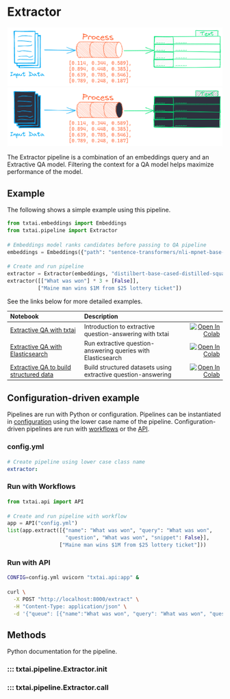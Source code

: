 # Extractor

![pipeline](../../images/pipeline.png#only-light)
![pipeline](../../images/pipeline-dark.png#only-dark)

The Extractor pipeline is a combination of an embeddings query and an Extractive QA model. Filtering the context for a QA model helps maximize performance of the model.

## Example

The following shows a simple example using this pipeline.

```python
from txtai.embeddings import Embeddings
from txtai.pipeline import Extractor

# Embeddings model ranks candidates before passing to QA pipeline
embeddings = Embeddings({"path": "sentence-transformers/nli-mpnet-base-v2"})

# Create and run pipeline
extractor = Extractor(embeddings, "distilbert-base-cased-distilled-squad")
extractor([["What was won"] * 3 + [False]],
          ["Maine man wins $1M from $25 lottery ticket"])
```

See the links below for more detailed examples.

| Notebook  | Description  |       |
|:----------|:-------------|------:|
| [Extractive QA with txtai](https://github.com/neuml/txtai/blob/master/examples/05_Extractive_QA_with_txtai.ipynb) | Introduction to extractive question-answering with txtai | [![Open In Colab](https://colab.research.google.com/assets/colab-badge.svg)](https://colab.research.google.com/github/neuml/txtai/blob/master/examples/05_Extractive_QA_with_txtai.ipynb) |
| [Extractive QA with Elasticsearch](https://github.com/neuml/txtai/blob/master/examples/06_Extractive_QA_with_Elasticsearch.ipynb) | Run extractive question-answering queries with Elasticsearch | [![Open In Colab](https://colab.research.google.com/assets/colab-badge.svg)](https://colab.research.google.com/github/neuml/txtai/blob/master/examples/06_Extractive_QA_with_Elasticsearch.ipynb) |
| [Extractive QA to build structured data](https://github.com/neuml/txtai/blob/master/examples/20_Extractive_QA_to_build_structured_data.ipynb) | Build structured datasets using extractive question-answering | [![Open In Colab](https://colab.research.google.com/assets/colab-badge.svg)](https://colab.research.google.com/github/neuml/txtai/blob/master/examples/20_Extractive_QA_to_build_structured_data.ipynb) |

## Configuration-driven example

Pipelines are run with Python or configuration. Pipelines can be instantiated in [configuration](../../../api/configuration/#pipeline) using the lower case name of the pipeline. Configuration-driven pipelines are run with [workflows](../../../workflow/#configuration-driven-example) or the [API](../../../api#local-instance).

### config.yml
```yaml
# Create pipeline using lower case class name
extractor:
```

### Run with Workflows

```python
from txtai.api import API

# Create and run pipeline with workflow
app = API("config.yml")
list(app.extract([{"name": "What was won", "query": "What was won",
                   "question", "What was won", "snippet": False}], 
                 ["Maine man wins $1M from $25 lottery ticket"]))
```

### Run with API

```bash
CONFIG=config.yml uvicorn "txtai.api:app" &

curl \
  -X POST "http://localhost:8000/extract" \
  -H "Content-Type: application/json" \
  -d '{"queue": [{"name":"What was won", "query": "What was won", "question": "What was won", "snippet": false}], "texts": ["Maine man wins $1M from $25 lottery ticket"]}'
```

## Methods

Python documentation for the pipeline.

### ::: txtai.pipeline.Extractor.__init__
### ::: txtai.pipeline.Extractor.__call__
